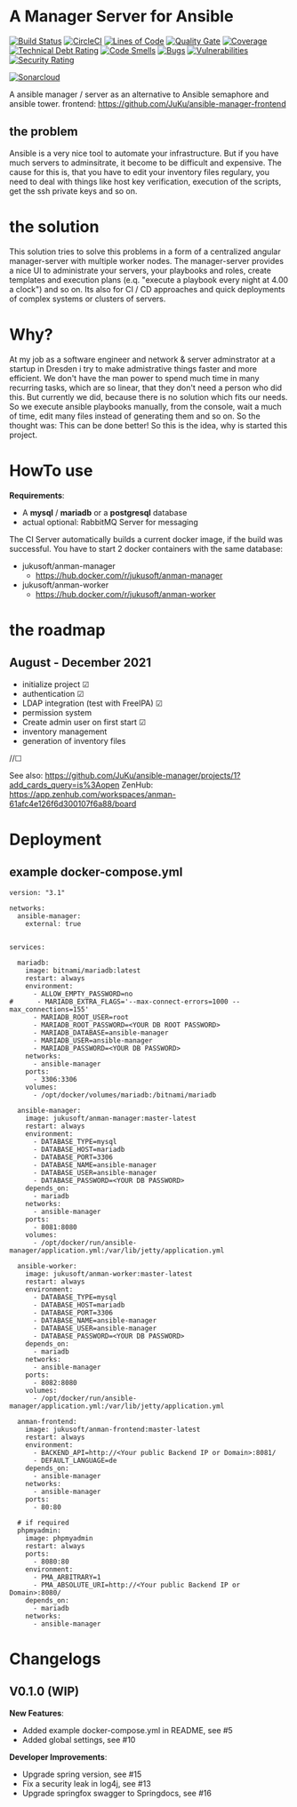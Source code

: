 # A Manager Server for Ansible

[![Build Status](https://travis-ci.com/JuKu/ansible-manager.svg?branch=master)](https://travis-ci.com/JuKu/ansible-manager)
[![CircleCI](https://circleci.com/gh/JuKu/ansible-manager/tree/master.svg?style=svg)](https://circleci.com/gh/JuKu/ansible-manager/tree/master)
[![Lines of Code](https://sonarcloud.io/api/project_badges/measure?project=com.jukusoft%3Aansible-manager-backend&metric=ncloc)](https://sonarcloud.io/dashboard/index/com.jukusoft%3Aansible-manager-backend)
[![Quality Gate](https://sonarcloud.io/api/project_badges/measure?project=com.jukusoft%3Aansible-manager-backend&metric=alert_status)](https://sonarcloud.io/summary/new_code?id=com.jukusoft%3Aansible-manager-backend)
[![Coverage](https://sonarcloud.io/api/project_badges/measure?project=com.jukusoft%3Aansible-manager-backend&metric=coverage)](https://sonarcloud.io/dashboard/index/com.jukusoft%3Aansible-manager-backend)
[![Technical Debt Rating](https://sonarcloud.io/api/project_badges/measure?project=com.jukusoft%3Aansible-manager-backend&metric=sqale_index)](https://sonarcloud.io/dashboard/index/com.jukusoft%3Aansible-manager-backend)
[![Code Smells](https://sonarcloud.io/api/project_badges/measure?project=com.jukusoft%3Aansible-manager-backend&metric=code_smells)](https://sonarcloud.io/dashboard/index/com.jukusoft%3Aansible-manager-backend)
[![Bugs](https://sonarcloud.io/api/project_badges/measure?project=com.jukusoft%3Aansible-manager-backend&metric=bugs)](https://sonarcloud.io/dashboard/index/com.jukusoft%3Aansible-manager-backend)
[![Vulnerabilities](https://sonarcloud.io/api/project_badges/measure?project=com.jukusoft%3Aansible-manager-backend&metric=vulnerabilities)](https://sonarcloud.io/dashboard/index/com.jukusoft%3Aansible-manager-backend)
[![Security Rating](https://sonarcloud.io/api/project_badges/measure?project=com.jukusoft%3Aansible-manager-backend&metric=security_rating)](https://sonarcloud.io/dashboard/index/com.jukusoft%3Aansible-manager-backend)

[![Sonarcloud](https://sonarcloud.io/api/project_badges/quality_gate?project=com.jukusoft%3Aansible-manager-backend)](https://sonarcloud.io/dashboard?id=com.jukusoft%3Aansible-manager-backend)


A ansible manager / server as an alternative to Ansible semaphore and ansible tower.
frontend: https://github.com/JuKu/ansible-manager-frontend

## the problem

Ansible is a very nice tool to automate your infrastructure.
But if you have much servers to adminsitrate, it become to be difficult and expensive.
The cause for this is, that you have to edit your inventory files regulary, you need to deal with things like host key verification, execution of the scripts, get the ssh private keys and so on.

# the solution

This solution tries to solve this problems in a form of a centralized angular manager-server with multiple worker nodes.
The manager-server provides a nice UI to administrate your servers, your playbooks and roles, create templates and execution plans (e.q. "execute a playbook every night at 4.00 a clock") and so on.
Its also for CI / CD approaches and quick deployments of complex systems or clusters of servers.

# Why?

At my job as a software engineer and network & server adminstrator at a startup in Dresden i try to make admistrative things faster and more efficient.
We don't have the man power to spend much time in many recurring tasks, which are so linear, that they don't need a person who did this.
But currently we did, because there is no solution which fits our needs. So we execute ansible playbooks manually, from the console, wait a much of time, edit many files instead of generating them and so on.
So the thought was: This can be done better! So this is the idea, why is started this project.

# HowTo use

**Requirements**:
  - A **mysql** / **mariadb** or a **postgresql** database
  - actual optional: RabbitMQ Server for messaging

The CI Server automatically builds a current docker image, if the build was successful.
You have to start 2 docker containers with the same database:
  - jukusoft/anman-manager
    * https://hub.docker.com/r/jukusoft/anman-manager
  - jukusoft/anman-worker
    * https://hub.docker.com/r/jukusoft/anman-worker

# the roadmap

## August - December 2021

  - initialize project &#9745;
  - authentication &#9745;
  - LDAP integration (test with FreeIPA) &#9745;
  - permission system
  - Create admin user on first start &#9745;
  - inventory management
  - generation of inventory files

//&#9744;

See also: https://github.com/JuKu/ansible-manager/projects/1?add_cards_query=is%3Aopen
ZenHub: https://app.zenhub.com/workspaces/anman-61afc4e126f6d300107f6a88/board

# Deployment

## example docker-compose.yml

```text
version: "3.1"

networks:
  ansible-manager:
    external: true


services:

  mariadb:
    image: bitnami/mariadb:latest
    restart: always
    environment:
      - ALLOW_EMPTY_PASSWORD=no
#      - MARIADB_EXTRA_FLAGS='--max-connect-errors=1000 --max_connections=155'
      - MARIADB_ROOT_USER=root
      - MARIADB_ROOT_PASSWORD=<YOUR DB ROOT PASSWORD>
      - MARIADB_DATABASE=ansible-manager
      - MARIADB_USER=ansible-manager
      - MARIADB_PASSWORD=<YOUR DB PASSWORD>
    networks:
      - ansible-manager
    ports:
      - 3306:3306
    volumes:
      - /opt/docker/volumes/mariadb:/bitnami/mariadb

  ansible-manager:
    image: jukusoft/anman-manager:master-latest
    restart: always
    environment:
      - DATABASE_TYPE=mysql
      - DATABASE_HOST=mariadb
      - DATABASE_PORT=3306
      - DATABASE_NAME=ansible-manager
      - DATABASE_USER=ansible-manager
      - DATABASE_PASSWORD=<YOUR DB PASSWORD>
    depends_on:
      - mariadb
    networks:
      - ansible-manager
    ports:
      - 8081:8080
    volumes:
      - /opt/docker/run/ansible-manager/application.yml:/var/lib/jetty/application.yml

  ansible-worker:
    image: jukusoft/anman-worker:master-latest
    restart: always
    environment:
      - DATABASE_TYPE=mysql
      - DATABASE_HOST=mariadb
      - DATABASE_PORT=3306
      - DATABASE_NAME=ansible-manager
      - DATABASE_USER=ansible-manager
      - DATABASE_PASSWORD=<YOUR DB PASSWORD>
    depends_on:
      - mariadb
    networks:
      - ansible-manager
    ports:
      - 8082:8080
    volumes:
      - /opt/docker/run/ansible-manager/application.yml:/var/lib/jetty/application.yml

  anman-frontend:
    image: jukusoft/anman-frontend:master-latest
    restart: always
    environment:
      - BACKEND_API=http://<Your public Backend IP or Domain>:8081/
      - DEFAULT_LANGUAGE=de
    depends_on:
      - ansible-manager
    networks:
      - ansible-manager
    ports:
      - 80:80

  # if required
  phpmyadmin:
    image: phpmyadmin
    restart: always
    ports:
      - 8080:80
    environment:
      - PMA_ARBITRARY=1
      - PMA_ABSOLUTE_URI=http://<Your public Backend IP or Domain>:8080/
    depends_on:
      - mariadb
    networks:
      - ansible-manager
```

# Changelogs

## V0.1.0 (WIP)

**New Features**:

  - Added example docker-compose.yml in README, see #5
  - Added global settings, see #10

**Developer Improvements**:

  - Upgrade spring version, see #15
  - Fix a security leak in log4j, see #13
  - Upgrade springfox swagger to Springdocs, see #16